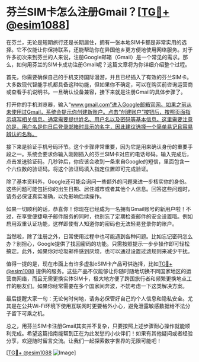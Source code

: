 # 芬兰SIM卡怎么注册Gmail？[[TG💪+ @esim1088](https://t.me/s/esim1088)]

在芬兰，无论是短期旅行还是长期居住，拥有一张本地SIM卡都是非常实用的选择。它不仅能让你保持联系，还能帮助你在异国他乡更方便地使用网络服务。对于许多初次来到芬兰的人来说，注册Google邮箱（Gmail）是一个常见的需求。那么，如何用芬兰的SIM卡成功注册Gmail呢？这篇文章将为你详细介绍整个过程。

首先，你需要确保自己的手机支持国际漫游，并且已经插入了有效的芬兰SIM卡。大多数现代智能手机都具备这种功能，但如果你不确定，可以在购买前咨询运营商或查看手机说明书。一旦确认设备兼容，接下来就是注册Gmail的具体步骤了。

打开你的手机浏览器，输入“www.gmail.com”进入Google邮箱官网。如果之前从未使用过Gmail，系统会提示你创建新账户。点击“创建账户”按钮后，按照页面指示填写相关信息。通常需要提供姓名、用户名以及密码等基本信息。这里需要注意的是，用户名是你日后登录邮箱时显示的名字，因此建议选择一个简单易记且容易辨认的名称。

接下来是验证手机号码环节。这个步骤非常重要，因为它是用来确认身份的重要手段之一。系统会要求你输入刚刚插入的芬兰SIM卡对应的电话号码。输入完成后，点击发送验证码。几秒钟后，你应该会收到一条来自Google的短信，里面包含一个六位数的验证码。将这个验证码填入指定位置即可完成验证。

除了基本资料外，Google还可能会询问一些额外的问题来进一步核实你的身份。这些问题可能包括你的出生日期、居住城市或者其他个人信息。回答这些问题时，请务必保证真实准确，以免影响后续操作。

如果一切顺利的话，恭喜你！你现在已经成为一名拥有Gmail账号的新用户啦！不过，在享受便捷电子邮件服务的同时，也别忘了定期检查邮件的安全设置哦。例如启用双重认证功能，这样即使有人知道你的密码也无法轻易登录你的账户。

当然啦，除了注册之外，日常使用过程中也可能遇到各种问题。比如忘记密码怎么办？别担心，Google提供了找回密码的功能。只需按照提示一步步操作即可轻松搞定。此外，如果你对垃圾邮件感到厌烦，也可以通过设置过滤规则来减少干扰。

值得一提的是，现在市面上有许多虚拟eSIM卡产品可供选择，比如[TG💪+ @esim1088](https://t.me/s/esim1088) 提供的服务。这些产品不仅能够让你随时随地切换不同国家地区的运营商网络，而且无需更换实体SIM卡，极大地方便了跨国旅行者和频繁更换地点工作的朋友们。如果你经常需要在多个国家间奔波，不妨考虑一下这类解决方案。

最后提醒大家一句：无论何时何地，请务必保管好自己的个人信息和隐私安全。尤其是在公共Wi-Fi环境下使用互联网时更要格外小心，避免泄露敏感数据给不法分子留下可乘之机。

总之，用芬兰SIM卡注册Gmail其实并不复杂，只要按照上述步骤耐心操作就能顺利完成。希望这篇指南能帮到正在为此发愁的小伙伴们！如果有其他疑问或者经验分享，欢迎随时留言交流。让我们一起探索数字世界的无限可能吧！

[[TG💪+ @esim1088](https://t.me/s/esim1088) ![Image](https://i.postimg.cc/4NQfJmqS/Snipaste-2025-05-13-00-14-12.png)]